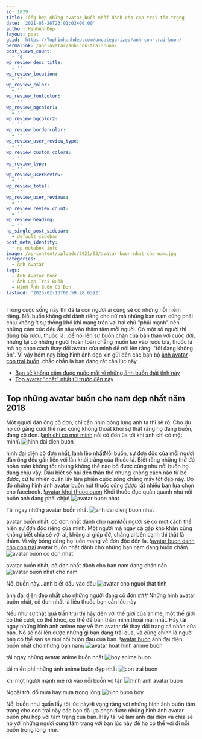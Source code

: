 ```yaml
---
id: 1829
title: Tổng hợp những avatar buồn nhất dành cho con trai tâm trạng
date: '2021-05-26T23:01:03+00:00'
author: HinhAnhDep
layout: post
guid: 'https://Tophinhanhdep.com/uncategorized/anh-con-trai-buon/'
permalink: /anh-avatar/anh-con-trai-buon/
post_views_count:
  - '0'
wp_review_desc_title:
  - ''
wp_review_location:
  - ''
wp_review_color:
  - ''
wp_review_fontcolor:
  - ''
wp_review_bgcolor1:
  - ''
wp_review_bgcolor2:
  - ''
wp_review_bordercolor:
  - ''
wp_review_user_review_type:
  - ''
wp_review_custom_colors:
  - ''
wp_review_type:
  - ''
wp_review_userReview:
  - ''
wp_review_total:
  - ''
wp_review_user_reviews:
  - ''
wp_review_review_count:
  - ''
wp_review_heading:
  - ''
np_single_post_sidebar:
  - default_sidebar
post_meta_identity:
  - np-metabox-info
image: /wp-content/uploads/2021/03/avatar-buon-nhat-cho-nam.jpg
categories:
  - Ảnh Avatar
tags:
  - Ảnh Avatar Buồn
  - Ảnh Con Trai Buồn
  - Hình Ảnh Buồn Cô Đơn
lastmod: '2025-02-13T06:59:28.639Z'
---
```

Trong cuộc sống này thì đã là con người ai cũng sẽ có những nỗi niềm riêng. Nỗi buồn không chỉ dành riêng cho nữ mà những bạn nam cũng phải chịu không ít sự thống khổ khi mang trên vai hai chữ "phái mạnh" nên những cảm xúc đều ẩn sâu vào thâm tâm mỗi người. Có một số người thì dùng bia rượu, thuốc lá...để nói lên sự buồn chán của bản thân với cuộc đời, nhưng lại có những người hoàn toàn chẳng muốn lao vào rượu bia, thuốc lá mà họ chọn cách thay đổi avatar của mình để nói lên rằng: "tôi đang không ổn". Vì vậy hôm nay blog hình ảnh đẹp xin gửi đến các bạn bộ [ảnh avatar con trai buồn](https://tophinhanhdep.com/anh-avatar/anh-con-trai-buon/) .chắc chắn là bạn đang rất cần lúc này.

- [Bạn sẽ không cầm được nước mắt vì những ảnh buồn thất tình này](https://tophinhanhdep.com/hinh-anh-buon/hinh-anh-buon-khoc/)
- [Top avatar "chất" nhất từ trước đến nay](https://tophinhanhdep.com/anh-avatar/anh-dai-dien-zalo/)
 
## Top những avatar buồn cho nam đẹp nhất năm 2018

 Một người đàn ông cô đơn, chỉ cần nhìn bóng lưng anh ta thì sẽ rõ. Cho dù họ cố gắng cười thế nào cũng không thoát khỏi sự thật rằng họ đang buồn, đang cô đơn. \![anh chi co mot minh](https://tophinhanhdep.com/wp-content/uploads/2021/03/anh-chi-co-mot-minh.jpg) nỗi cô đơn ùa tới khi anh chỉ có một mình\ ![hinh dai dien buon](https://tophinhanhdep.com/wp-content/uploads/2021/03/hinh-dai-dien-buon.jpg)

 hình đại diện cô đơn nhất, lạnh lẽo nhấtNỗi buồn, sự đơn độc của mỗi người đàn ông đều gắn liền với làn khói trắng của thuốc lá. Biết rằng những thứ đó hoàn toàn không tốt nhưng không thể nào bỏ được cũng như nỗi buồn họ đang chịu vậy. Dẫu biết sẽ hại đến thân thể nhưng không cách nào từ bỏ được, cứ tự nhiên quấn lấy làm phiền cuộc sống chẳng mấy tốt đẹp này. Do đó những hình ảnh avatar buồn hút thuốc cũng được rất nhiều bạn lựa chọn cho facebook. \![avatar khoi thuoc buon](https://tophinhanhdep.com/wp-content/uploads/2021/03/avatar-khoi-thuoc-buon.jpg) Khói thuốc đục quẩn quanh như nỗi buồn anh đang phải chịu\ ![avatar buon nhat](https://tophinhanhdep.com/wp-content/uploads/2021/03/avatar-buon-nhat.jpg)

 Tải ngay những avatar buồn nhất ![anh dai dienj buon nhat](https://tophinhanhdep.com/wp-content/uploads/2021/03/anh-dai-dienj-buon-nhat.jpg)

 avatar buồn nhất, cô đơn nhất dành cho namMỗi người sẽ có một cách thể hiện sự đơn độc riêng của mình. Một người mà ngay cả gặp khó khăn cũng không biết chia sẻ với ai, không ai giúp đỡ, chẳng ai bên cạnh thì thật là thảm. Vì vậy bóng dáng họ luôn mang vẻ đơn độc đến lạ. \![avatar buon danh cho con trai](https://tophinhanhdep.com/wp-content/uploads/2021/03/avatar_buon_danh_cho_con_trai.jpg) avatar buồn nhất dành cho những bạn nam đang buồn chán\ ![avatar buon co don nhat](https://tophinhanhdep.com/wp-content/uploads/2021/03/avatar-buon-co-don-nhat.jpg)

 avatar buồn nhất, cô đơn nhất dành cho bạn nam đang chán nản ![avatar buon nhat cho nam](https://tophinhanhdep.com/wp-content/uploads/2021/03/avatar-buon-nhat-cho-nam.jpg)

 Nỗi buồn này...anh biết dấu vào đâu ![avatar cho nguoi that tinh](https://tophinhanhdep.com/wp-content/uploads/2021/03/avatar-cho-nguoi-that-tinh-dep-nhat.jpg)

 ảnh đại diện đẹp nhất cho những người đang cô đơn ### Những hình avatar buồn nhất, cô đơn nhất là liều thuốc bạn cần lúc này

 Nếu như sự thật quá trần trụi thì hãy đến với thế giới của anime, một thế giới có thể cười, có thể khóc, có thể để bản thân mình thoải mái nhất. Hãy tải ngay những hình ảnh anime này về làm avatar để thay đổi trang cá nhân của bạn. Nó sẽ nói lên được những gì bạn đang trải qua, và cũng chính là người bạn có thể san sẻ mọi nổi buồn đau của bạn. \![avatar buon](https://tophinhanhdep.com/wp-content/uploads/2021/03/avatar-buon-1.jpg) ảnh đại diện buồn nhất cho những bạn nam\ ![avatar hoat hinh anime buon](https://tophinhanhdep.com/wp-content/uploads/2021/03/avatar-hoat-hinh-anime-buon.jpg)

 tải ngay những avatar anime buồn nhất ![boy anime buon](https://tophinhanhdep.com/wp-content/uploads/2021/03/boy-anime-buon.jpg)

 tải miễn phí những ảnh anime buồn đẹp nhất ![con trai buon](https://tophinhanhdep.com/wp-content/uploads/2021/03/con-trai-buon.jpg)

 khi một người mạnh mẽ rơi vào nỗi buồn vô tận ![hinh anh avatar buon](https://tophinhanhdep.com/wp-content/uploads/2021/03/hinh-anh-avatar-buon.jpg)

 Ngoài trời đổ mưa hay mưa trong lòng ![hinh buon boy](https://tophinhanhdep.com/wp-content/uploads/2021/03/hinh-buon-boy.jpg)

 Nỗi buồn như quấn lấy tôi lúc nàyHi vọng rằng với những hình ảnh buồn tâm trạng cho con trai này các bạn đã lựa chọn được những hình ảnh avatar buồn phù hợp với tâm trạng của bạn. Hãy tải về làm ảnh đại diện và chia sẻ nó với những người cùng tâm trạng với bạn lúc này để họ có thể vơi đi nỗi buồn trong lòng nhé.
